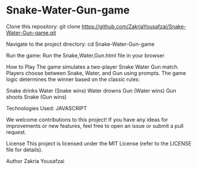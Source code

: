 # Snake-Water-Gun-game

Clone this repository:
git clone https://github.com/ZakriaYousafzai/Snake-Water-Gun-game.git

Navigate to the project directory:
cd Snake-Water-Gun-game

Run the game:
Run the Snake,Water,Gun.html file in your browser

How to Play
The game simulates a two-player Snake Water Gun match. Players choose between Snake, Water, and Gun using prompts. The game logic determines the winner based on the classic rules:

Snake drinks Water (Snake wins)
Water drowns Gun (Water wins)
Gun shoots Snake (Gun wins)

Technologies Used:
JAVASCRIPT

We welcome contributions to this project! If you have any ideas for improvements or new features, feel free to open an issue or submit a pull request.

License
This project is licensed under the MIT License (refer to the LICENSE file for details).

Author
Zakria Yousafzai
